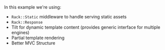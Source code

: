 In this example we're using:

- `Rack::Static` middleware to handle serving static assets
- `Rack::Response`
- Tilt for dynamic template content (provides generic interface for multiple engines)
- Partial template rendering
- Better MVC Structure
